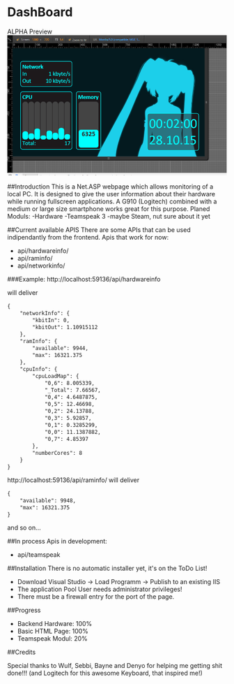 # DashBoard

ALPHA Preview
![Alt text](DashBoard/alpha.PNG)


##Introduction
This is a Net.ASP webpage which allows monitoring of a local PC. It is designed to give the user information about their hardware while running fullscreen applications. A G910 (Logitech) combined with a medium or large size smartphone works great for this purpose.
Planed Moduls:
	-Hardware
	-Teamspeak 3
	-maybe Steam, nut sure about it yet

##Current available APIS
There are some APIs that can be used indipendantly from the frontend.
Apis that work for now:

- api/hardwareinfo/
- api/raminfo/
- api/networkinfo/

###Example:
http://localhost:59136/api/hardwareinfo

will deliver
```
{
    "networkInfo": {
        "kbitIn": 0,
        "kbitOut": 1.10915112
    },
    "ramInfo": {
        "available": 9944,
        "max": 16321.375
    },
    "cpuInfo": {
        "cpuLoadMap": {
            "0,6": 8.005339,
            "_Total": 7.66567,
            "0,4": 4.6487875,
            "0,5": 12.46698,
            "0,2": 24.13788,
            "0,3": 5.92857,
            "0,1": 0.3285299,
            "0,0": 11.1387882,
            "0,7": 4.85397
        },
        "numberCores": 8
    }
}
```
http://localhost:59136/api/raminfo/
will deliver
```
{
    "available": 9948,
    "max": 16321.375
}
```
and so on...

##In process
Apis in development:
- api/teamspeak


##Installation
There is no automatic installer yet, it's on the ToDo List!

- Download Visual Studio -> Load Programm -> Publish to an existing IIS
- The application Pool User needs administrator privileges!
- There must be a firewall entry for the port of the page.

##Progress
- Backend Hardware: 100%
- Basic HTML Page: 100%
- Teamspeak Modul: 20%

##Credits

Special thanks to Wulf, Sebbi, Bayne and Denyo for helping me getting shit done!!!
(and Logitech for this awesome Keyboard, that inspired me!)